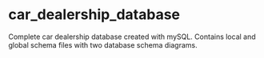 # car_dealership_database

Complete car dealership database created with mySQL.  Contains local and global schema files with two database schema diagrams.
